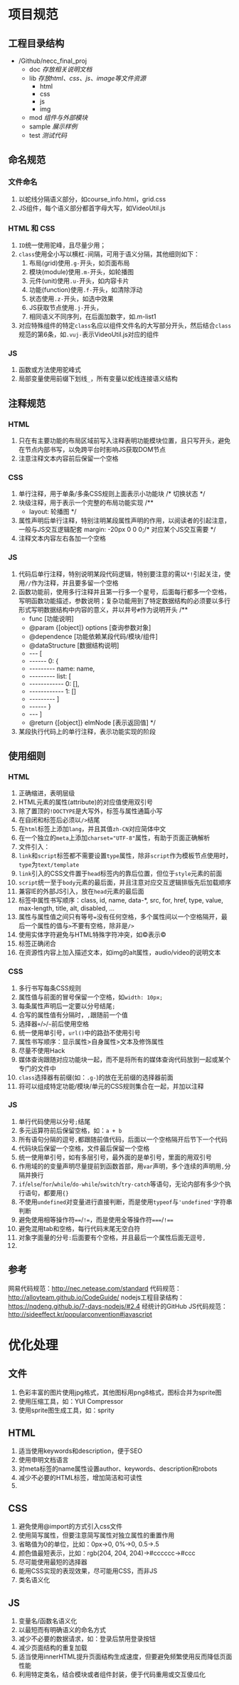 # 项目规范
## 工程目录结构
- /Github/necc_final_proj
  + doc    *存放相关说明文档*
  - lib    *存放html、css、js、image等文件资源*
    + html
    + css
    + js
    + img
  + mod    *组件与外部模块*
  - sample *展示样例*
  + test   *测试代码*

## 命名规范
### 文件命名
1. 以蛇线分隔语义部分，如course_info.html，grid.css
2. JS组件，每个语义部分都首字母大写，如VideoUtil.js

### HTML 和 CSS
1. `ID`统一使用驼峰，且尽量少用；
2. `class`使用全小写以横杠`-`间隔，可用于语义分隔，其他细则如下：
   1. 布局(grid)使用`.g-`开头，如页面布局
   2. 模块(module)使用`.m-`开头，如轮播图
   3. 元件(unit)使用`.u-`开头，如内容卡片
   4. 功能(function)使用`.f-`开头，如清除浮动
   5. 状态使用`.z-`开头，如选中效果
   6. JS获取节点使用`.j-`开头，
   7. 相同语义不同序列，在后面加数字，如.m-list1
3. 对应特殊组件的特定`class`名应以组件文件名的大写部分开头，然后结合`class`规范的第6条，如`.vuj-`表示VideoUtil.js对应的组件

### JS
1. 函数或方法使用驼峰式
2. 局部变量使用前缀下划线`_`，所有变量以蛇线连接语义结构

## 注释规范
### HTML
1. 只在有主要功能的布局区域前写入注释表明功能模块位置，且只写开头，避免在节点内部书写，以免跨平台时影响JS获取DOM节点
2. 注意注释文本内容前后保留一个空格

### CSS
1. 单行注释，用于单条/多条CSS规则上面表示小功能块
  /* 切换状态 */
2. 块级注释，用于表示一个完整的布局功能实现
  /**
   * layout: 轮播图
   */
3. 属性声明后单行注释，特别注明某段属性声明的作用，以阅读者的引起注意，一般与JS交互逻辑配套
  margin: -20px 0 0 0;/* 对应某个JS交互需要 */
4. 注释文本内容左右各加一个空格

### JS
1. 代码后单行注释，特别说明某段代码逻辑，特别要注意的需以`*!`引起关注，使用`//`作为注释，并且要多留一个空格
2. 函数功能前，使用多行注释并且第一行多一个星号，后面每行都多一个空格，写明函数功能描述，参数说明；复杂功能用到了特定数据结构的必须要以多行形式写明数据结构中内容的意义，并以井号`#`作为说明开头
  /**
   * func [功能说明]
   * @param {[object]} options [查询参数对象]
   * @dependence [功能依赖某段代码/模块/组件]
   * @dataStructure [数据结构说明]
   * --- [
   * ------ 0: {
   * --------- name: name,
   * --------- list: [
   * ------------ 0: [],
   * ------------ 1: []
   * --------- ]
   * ------ }
   * --- ]
   * @return {[object]} elmNode [表示返回值]
   */
3. 某段执行代码上的单行注释，表示功能实现的阶段

## 使用细则
### HTML
1. 正确缩进，表明层级
2. HTML元素的属性(attribute)的对应值使用双引号
3. 除了置顶的`!DOCTYPE`是大写外，标签与属性通篇小写
4. 在自闭和标签后必须以`/>`结尾
5. 在`html`标签上添加`lang`，并且其值`zh-CN`对应简体中文
6. 在一个独立的`meta`上添加`charset="UTF-8"`属性，有助于页面正确解析
7. 文件引入：
  1. `link`和`script`标签都不需要设置`type`属性，除非`script`作为模板节点使用时，`type`为`text/template`
  2. `link`引入的CSS文件置于`head`标签内的靠后位置，但位于`style`元素的前面
  3. `script`统一至于`body`元素的最后面，并且注意对应交互逻辑排版先后加载顺序
  4. 兼容IE的外部JS引入，放在`head`元素的最后面
8. 标签中属性书写顺序：class, id, name, data-*, src, for, href, type, value, max-length, title, alt, disabled, ...
9. 属性与属性值之间只有等号`=`没有任何空格，多个属性间以一个空格隔开，最后一个属性的值与`>`不要有空格，除非是`/>`
10. 使用实体字符避免与HTML特殊字符冲突，如&copy;表示©
11. 标签正确闭合
12. 在资源性内容上加入描述文本，如img的alt属性，audio/video的说明文本

### CSS
1. 多行书写每条CSS规则
2. 属性值与前面的冒号保留一个空格，如`width: 10px;`
3. 每条属性声明后一定要以分号结尾`;`
4. 合写的属性值有分隔时，`,`跟随前一个值
5. 选择器`+`/`>`/`~`前后使用空格
6. 统一使用单引号，`url()`中的路劲不使用引号
7. 属性书写顺序：显示属性>自身属性>文本及修饰属性
8. 尽量不使用Hack
9. 媒体查询跟随对应功能块一起，而不是将所有的媒体查询代码放到一起或某个专门的文件中
10. `class`选择器有前缀(如：`.g-`)的放在无前缀的选择器前面
11. 将可以组成特定功能/模块/单元的CSS规则集合在一起，并加以注释

### JS
1. 单行代码使用以分号`;`结尾
2. 多元运算符前后保留空格，如：`a + b`
3. 所有语句分隔的逗号`,`都跟随前值代码，后面以一个空格隔开后节下一个代码
4. 代码块后保留一个空格，文件最后保留一个空格
5. 统一使用单引号，如有多层引号，最外面的是单引号，里面的用双引号
6. 作用域的的变量声明尽量提前到函数首部，用`var`声明，多个连续的声明用`,`分隔并换行
7. `if`/`else`/`for`/`while`/`do-while`/`switch`/`try-catch`等语句，无论内部有多少个执行语句，都要用`{}`
8. 不使用`undefined`对变量进行直接判断，而是使用`typeof`与`'undefined'`字符串判断
9. 避免使用相等操作符`==`/`!=`，而是使用全等操作符`===`/`!==`
10. 避免混用tab和空格，每行代码末尾无空白符
11. 对象字面量的分号`:`后面要有个空格，并且最后一个属性后面无逗号`,`
12. 

## 参考
网易代码规范：http://nec.netease.com/standard
代码规范：http://alloyteam.github.io/CodeGuide/
nodejs工程目录结构：https://nqdeng.github.io/7-days-nodejs/#2.4
经统计的GitHub JS代码规范：http://sideeffect.kr/popularconvention#javascript


# 优化处理
## 文件
1. 色彩丰富的图片使用jpg格式，其他图标用png8格式，图标合并为sprite图
2. 使用压缩工具，如：YUI Compressor
3. 使用sprite图生成工具，如：sprity

## HTML
1. 适当使用keywords和description，便于SEO
2. 使用<html lang="zh-CN">申明文档语言
3. 对meta标签的name属性设置author、keywords、description和robots
4. 减少不必要的HTML标签，增加简洁和可读性
5. 

## CSS
1. 避免使用@import的方式引入css文件
2. 使用简写属性，但要注意简写属性对独立属性的重置作用
3. 省略值为0的单位，比如：0px->0, 0%->0, 0.5->.5
4. 颜色值最短表示，比如：rgb(204, 204, 204)->#cccccc->#ccc
5. 尽可能使用最短的选择器
6. 能用CSS实现的表现效果，尽可能用CSS，而非JS
7. 类名语义化

## JS
1. 变量名/函数名语义化
2. 以最短而有明确语义的命名方式
3. 减少不必要的数据请求，如：登录后禁用登录按钮
4. 减少页面结构的重复加载
5. 适当使用innerHTML提升页面结构生成速度，但要避免频繁使用反而降低页面性能
6. 利用特定类名，结合模块或者组件封装，便于代码重用或交互傻瓜化